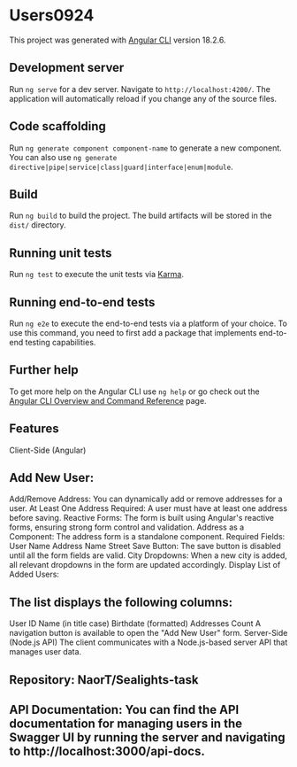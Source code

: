 # Users0924

This project was generated with [Angular CLI](https://github.com/angular/angular-cli) version 18.2.6.

## Development server

Run `ng serve` for a dev server. Navigate to `http://localhost:4200/`. The application will automatically reload if you change any of the source files.

## Code scaffolding

Run `ng generate component component-name` to generate a new component. You can also use `ng generate directive|pipe|service|class|guard|interface|enum|module`.

## Build

Run `ng build` to build the project. The build artifacts will be stored in the `dist/` directory.

## Running unit tests

Run `ng test` to execute the unit tests via [Karma](https://karma-runner.github.io).

## Running end-to-end tests

Run `ng e2e` to execute the end-to-end tests via a platform of your choice. To use this command, you need to first add a package that implements end-to-end testing capabilities.

## Further help

To get more help on the Angular CLI use `ng help` or go check out the [Angular CLI Overview and Command Reference](https://angular.dev/tools/cli) page.


## Features
Client-Side (Angular)
## Add New User:

Add/Remove Address: You can dynamically add or remove addresses for a user.
At Least One Address Required: A user must have at least one address before saving.
Reactive Forms: The form is built using Angular's reactive forms, ensuring strong form control and validation.
Address as a Component: The address form is a standalone component.
Required Fields:
User Name
Address Name
Street
Save Button: The save button is disabled until all the form fields are valid.
City Dropdowns: When a new city is added, all relevant dropdowns in the form are updated accordingly.
Display List of Added Users:

## The list displays the following columns:
User ID
Name (in title case)
Birthdate (formatted)
Addresses Count
A navigation button is available to open the "Add New User" form.
Server-Side (Node.js API)
The client communicates with a Node.js-based server API that manages user data.

## Repository: NaorT/Sealights-task
## API Documentation: You can find the API documentation for managing users in the Swagger UI by running the server and navigating to http://localhost:3000/api-docs.
